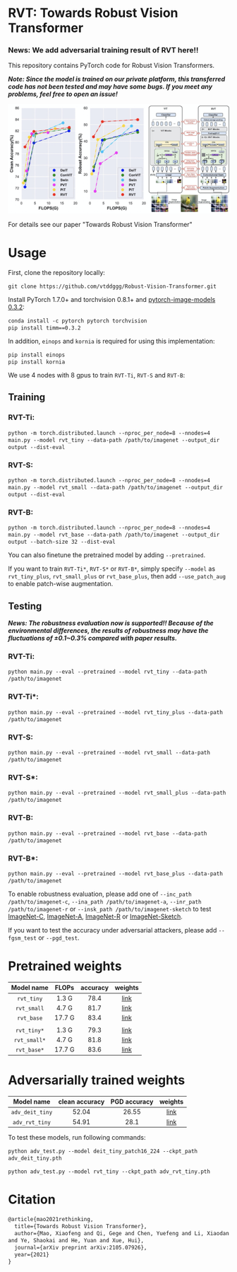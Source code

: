 # RVT: Towards Robust Vision Transformer


### News: We add adversarial training result of RVT here!!


This repository contains PyTorch code for Robust Vision Transformers.

***Note: Since the model is trained on our private platform, this transferred code has not been tested and may have some bugs. If you meet any problems, feel free to open an issue!***

![RVT](RVT.png)

For details see our paper "Towards Robust Vision Transformer"

# Usage

First, clone the repository locally:
```
git clone https://github.com/vtddggg/Robust-Vision-Transformer.git
```
Install PyTorch 1.7.0+ and torchvision 0.8.1+ and [pytorch-image-models 0.3.2](https://github.com/rwightman/pytorch-image-models):

```
conda install -c pytorch pytorch torchvision
pip install timm==0.3.2
```
In addition, `einops` and `kornia` is required for using this implementation:
```
pip install einops
pip install kornia
```

We use 4 nodes with 8 gpus to train `RVT-Ti`, `RVT-S` and `RVT-B`:
## Training
### RVT-Ti:
```
python -m torch.distributed.launch --nproc_per_node=8 --nnodes=4 main.py --model rvt_tiny --data-path /path/to/imagenet --output_dir output --dist-eval
```
### RVT-S:
```
python -m torch.distributed.launch --nproc_per_node=8 --nnodes=4 main.py --model rvt_small --data-path /path/to/imagenet --output_dir output --dist-eval
```
### RVT-B:
```
python -m torch.distributed.launch --nproc_per_node=8 --nnodes=4 main.py --model rvt_base --data-path /path/to/imagenet --output_dir output --batch-size 32 --dist-eval
```
You can also finetune the pretrained model by adding `--pretrained`.

If you want to train `RVT-Ti*`, `RVT-S*` or `RVT-B*`, simply specify `--model` as `rvt_tiny_plus`, `rvt_small_plus` or `rvt_base_plus`, then add `--use_patch_aug` to enable patch-wise augmentation.

## Testing

***News: The robustness evaluation now is supported!! Because of the environmental differences, the results of robustness may have the fluctuations of ±0.1~0.3% compared with paper results.***

### RVT-Ti:
```
python main.py --eval --pretrained --model rvt_tiny --data-path /path/to/imagenet
```
### RVT-Ti*:
```
python main.py --eval --pretrained --model rvt_tiny_plus --data-path /path/to/imagenet
```
### RVT-S:
```
python main.py --eval --pretrained --model rvt_small --data-path /path/to/imagenet
```
### RVT-S*:
```
python main.py --eval --pretrained --model rvt_small_plus --data-path /path/to/imagenet
```
### RVT-B:
```
python main.py --eval --pretrained --model rvt_base --data-path /path/to/imagenet
```
### RVT-B*:
```
python main.py --eval --pretrained --model rvt_base_plus --data-path /path/to/imagenet
```

To enable robustness evaluation, please add one of `--inc_path /path/to/imagenet-c`, `--ina_path /path/to/imagenet-a`, `--inr_path /path/to/imagenet-r` or `--insk_path /path/to/imagenet-sketch` to test [ImageNet-C](https://github.com/hendrycks/robustness), [ImageNet-A](https://github.com/hendrycks/natural-adv-examples), [ImageNet-R](https://github.com/hendrycks/imagenet-r) or [ImageNet-Sketch](https://github.com/HaohanWang/ImageNet-Sketch).

If you want to test the accuracy under adversarial attackers, please add `--fgsm_test` or `--pgd_test`.

# Pretrained weights

| Model name   |  FLOPs  | accuracy  | weights |
|:-------:|:--------:|:--------:|:--------:|
| `rvt_tiny` |  1.3 G | 78.4 | [link](https://drive.google.com/file/d/1L500fTe3MRNSfrd3bjfbMDk0M11D-bZR/view?usp=sharing) |
| `rvt_small` |  4.7 G | 81.7 | [link](https://drive.google.com/file/d/1YW19LnWNZnx5tn0x-z-4Oypb4ZGD4QYr/view?usp=sharing) |
| `rvt_base` |  17.7 G | 83.4 | [link](https://drive.google.com/file/d/134cHKCAz_IJ91G5fvqNCZBjZ9Z62YQDm/view?usp=sharing) |
| | | | |
| `rvt_tiny*` | 1.3 G | 79.3 | [link](https://drive.google.com/file/d/1zKq6_WT2Y4eHHSARmdU-CkA3rttysPd7/view?usp=sharing) |
| `rvt_small*` | 4.7 G | 81.8 | [link](https://drive.google.com/file/d/1g40huqDVthjS2H5sQV3ppcfcWEzn9ekv/view?usp=sharing) |
| `rvt_base*` | 17.7 G | 83.6 | [link](https://drive.google.com/file/d/13pEjHNij9YPjCyI7_sOAVQ7FfFgWaC5W/view?usp=sharing) |

# Adversarially trained weights

| Model name   |  clean accuracy  | PGD accuracy  | weights |
|:-------:|:--------:|:--------:|:--------:|
| `adv_deit_tiny` |  52.04 | 26.55 | [link](https://drive.google.com/file/d/11In1SXM_SmDO2OqgabGlkZ4jacjGuPlV/view?usp=sharing) |
| `adv_rvt_tiny` |  54.91 | 28.1 | [link](https://drive.google.com/file/d/1FdtGl1nNHmt3q_zVLobRNS-KxMmhgFmy/view?usp=sharing) |

To test these models, run following commands:

```
python adv_test.py --model deit_tiny_patch16_224 --ckpt_path adv_deit_tiny.pth
```

```
python adv_test.py --model rvt_tiny --ckpt_path adv_rvt_tiny.pth
```

# Citation
```
@article{mao2021rethinking,
  title={Towards Robust Vision Transformer},
  author={Mao, Xiaofeng and Qi, Gege and Chen, Yuefeng and Li, Xiaodan and Ye, Shaokai and He, Yuan and Xue, Hui},
  journal={arXiv preprint arXiv:2105.07926},
  year={2021}
}
```

